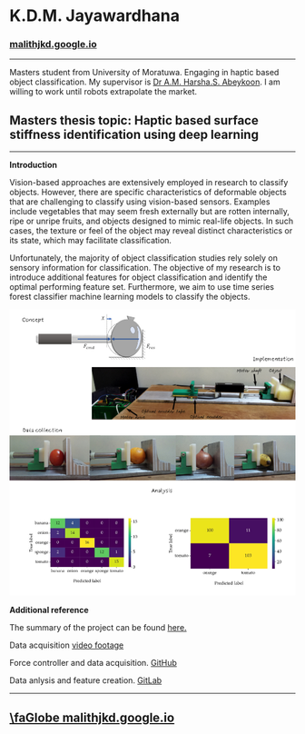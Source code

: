 # K.D.M. Jayawardhana

### [malithjkd.google.io](https://malithjkd.github.io/)


---

Masters student from University of Moratuwa. Engaging in haptic based object classification. My supervisor is [Dr A.M. Harsha.S. Abeykoon](https://harsha-haptics.org/). I am willing to work until robots extrapolate the market. 



## Masters thesis topic: Haptic based surface stiffness identification using deep learning 

---

**Introduction** 

Vision-based approaches are extensively employed in research to classify objects. However, there are specific characteristics of deformable objects that are challenging to classify using vision-based sensors. Examples include vegetables that may seem fresh externally but are rotten internally, ripe or unripe fruits, and objects designed to mimic real-life objects. In such cases, the texture or feel of the object may reveal distinct characteristics or its state, which may facilitate classification.

Unfortunately, the majority of object classification studies rely solely on sensory information for classification. The objective of my research is to introduce additional features for object classification and identify the optimal performing feature set. Furthermore, we aim to use time series forest classifier machine learning models to classify the objects.


![Deformable Object Classification](/images/deformation_based_classfication/collage.png)


**Additional reference**

The summary of the project can be found [here.](https://youtu.be/tn_LN6VYbTo) 

Data acquisition [video footage](https://photos.app.goo.gl/aR44i6vJQHS5Hqws6) 

Force controller and data acquisition. [GitHub](https://github.com/malithjkd/MSc-UoM/tree/master/Sensoray826)

Data anlysis and feature creation. [GitLab](https://gitlab.com/kdmj/msc_uom/-/tree/main/Data%20processing)

---


## [\faGlobe malithjkd.google.io](https://malithjkd.github.io/)
